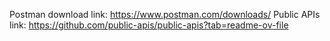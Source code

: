 Postman download link: https://www.postman.com/downloads/
Public APIs link: https://github.com/public-apis/public-apis?tab=readme-ov-file
